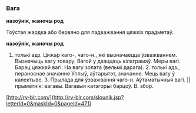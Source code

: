 ### Вага
**назоўнік, жаночы род**

Тоўстая жэрдка або бервяно для падважвання цяжкіх прадметаў.

**назоўнік, жаночы род**

1. толькі адз. Цяжар каго-, чаго-н., які вызначаецца ўзважваннем. Вызначыць вагу товару. Вагой у дваццаць кілаграмаў. Меры вагі. Барэц цяжкай вагі. На вагу золата (вельмі дарага). 2. толькі адз., пераноснае значэнне Уплыў, аўтарытэт, значэнне. Мець вагу ў калектыве. 3. Прылада для ўзважвання чаго-н. Аўтаматычныя вагі. || прыметнік: вагавы. Вагавыя катэгорыі барцоў. В. збор.

<a rel="author">[http://rv-blr.com/](http://rv-blr.com/slounik.jsp?letterId=0&maskId=0&pageId=471)</a>

